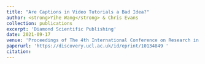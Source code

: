 ```yaml
---
title: "Are Captions in Video Tutorials a Bad Idea?"
author: <strong>Yihe Wang</strong> & Chris Evans
collection: publications
excerpt: 'Diamond Scientific Publishing'
date: 2021-09-17
venue: 'Proceedings of The 4th International Conference on Research in Education'
paperurl: 'https://discovery.ucl.ac.uk/id/eprint/10134849 '
citation:
---
```

